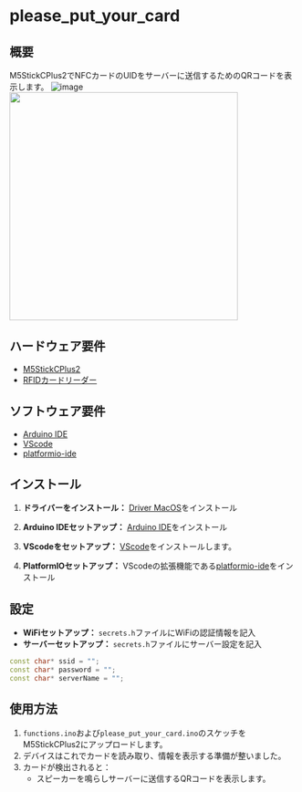 # please_put_your_card

## 概要
M5StickCPlus2でNFCカードのUIDをサーバーに送信するためのQRコードを表示します。
![image](https://github.com/42association/please_put_your_card/assets/135298886/81bf2243-7abb-4e85-882a-13a4d248f050)
<img src="(https://github.com/42association/please_put_your_card/assets/135298886/81bf2243-7abb-4e85-882a-13a4d248f050)" width="400px">
## ハードウェア要件
- [M5StickCPlus2](https://www.switch-science.com/products/9350)
- [RFIDカードリーダー](https://www.switch-science.com/products/8301)

## ソフトウェア要件
- [Arduino IDE](https://www.arduino.cc/en/software)
- [VScode](https://code.visualstudio.com/)
- [platformio-ide](https://marketplace.visualstudio.com/items?itemName=platformio.platformio-ide)

## インストール
1. **ドライバーをインストール：** [Driver MacOS](https://m5stack.oss-cn-shenzhen.aliyuncs.com/resource/drivers/CH9102_VCP_MacOS_v1.7.zip)をインストール

1. **Arduino IDEセットアップ：** [Arduino IDE](https://www.arduino.cc/en/software)をインストール

2. **VScodeをセットアップ：** [VScode](https://code.visualstudio.com/)をインストールします。

3. **PlatformIOセットアップ：** VScodeの拡張機能である[platformio-ide](https://marketplace.visualstudio.com/items?itemName=platformio.platformio-ide)をインストール

## 設定
- **WiFiセットアップ：** `secrets.h`ファイルにWiFiの認証情報を記入
- **サーバーセットアップ：** `secrets.h`ファイルにサーバー設定を記入
```cpp
const char* ssid = "";
const char* password = "";
const char* serverName = "";
```

## 使用方法
1. `functions.ino`および`please_put_your_card.ino`のスケッチをM5StickCPlus2にアップロードします。
2. デバイスはこれでカードを読み取り、情報を表示する準備が整いました。
3. カードが検出されると：
   - スピーカーを鳴らしサーバーに送信するQRコードを表示します。